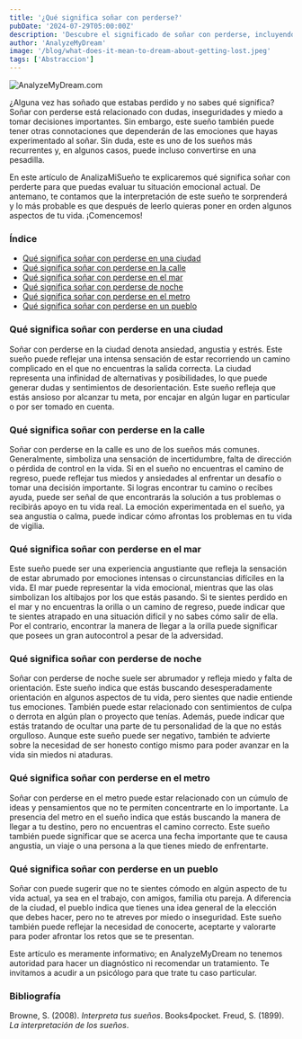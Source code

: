 ```yaml
---
title: '¿Qué significa soñar con perderse?'
pubDate: '2024-07-29T05:00:00Z'
description: 'Descubre el significado de soñar con perderse, incluyendo interpretaciones de perderse en una ciudad, en la calle, en el mar, de noche y más.'
author: 'AnalyzeMyDream'
image: '/blog/what-does-it-mean-to-dream-about-getting-lost.jpeg'
tags: ['Abstraccion']
---
```


![AnalyzeMyDream.com](/blog/what-does-it-mean-to-dream-about-getting-lost.jpeg)

¿Alguna vez has soñado que estabas perdido y no sabes qué significa? Soñar con perderse está relacionado con dudas, inseguridades y miedo a tomar decisiones importantes. Sin embargo, este sueño también puede tener otras connotaciones que dependerán de las emociones que hayas experimentado al soñar. Sin duda, este es uno de los sueños más recurrentes y, en algunos casos, puede incluso convertirse en una pesadilla.

En este artículo de AnalizaMiSueño te explicaremos qué significa soñar con perderte para que puedas evaluar tu situación emocional actual. De antemano, te contamos que la interpretación de este sueño te sorprenderá y lo más probable es que después de leerlo quieras poner en orden algunos aspectos de tu vida. ¡Comencemos!

### Índice

- [Qué significa soñar con perderse en una ciudad](#que-significa-sonar-con-perderse-en-una-ciudad)
- [Qué significa soñar con perderse en la calle](#que-significa-sonar-con-perderse-en-la-calle)
- [Qué significa soñar con perderse en el mar](#que-significa-sonar-con-perderse-en-el-mar)
- [Qué significa soñar con perderse de noche](#que-significa-sonar-con-perderse-de-noche)
- [Qué significa soñar con perderse en el metro](#que-significa-sonar-con-perderse-en-el-metro)
- [Qué significa soñar con perderse en un pueblo](#que-significa-soñar-con-perderse-en-un-pueblo)

### Qué significa soñar con perderse en una ciudad

Soñar con perderse en la ciudad denota ansiedad, angustia y estrés. Este sueño puede reflejar una intensa sensación de estar recorriendo un camino complicado en el que no encuentras la salida correcta. La ciudad representa una infinidad de alternativas y posibilidades, lo que puede generar dudas y sentimientos de desorientación. Este sueño refleja que estás ansioso por alcanzar tu meta, por encajar en algún lugar en particular o por ser tomado en cuenta.

### Qué significa soñar con perderse en la calle

Soñar con perderse en la calle es uno de los sueños más comunes. Generalmente, simboliza una sensación de incertidumbre, falta de dirección o pérdida de control en la vida. Si en el sueño no encuentras el camino de regreso, puede reflejar tus miedos y ansiedades al enfrentar un desafío o tomar una decisión importante. Si logras encontrar tu camino o recibes ayuda, puede ser señal de que encontrarás la solución a tus problemas o recibirás apoyo en tu vida real. La emoción experimentada en el sueño, ya sea angustia o calma, puede indicar cómo afrontas los problemas en tu vida de vigilia.

### Qué significa soñar con perderse en el mar

Este sueño puede ser una experiencia angustiante que refleja la sensación de estar abrumado por emociones intensas o circunstancias difíciles en la vida. El mar puede representar la vida emocional, mientras que las olas simbolizan los altibajos por los que estás pasando. Si te sientes perdido en el mar y no encuentras la orilla o un camino de regreso, puede indicar que te sientes atrapado en una situación difícil y no sabes cómo salir de ella. Por el contrario, encontrar la manera de llegar a la orilla puede significar que posees un gran autocontrol a pesar de la adversidad.

### Qué significa soñar con perderse de noche

Soñar con perderse de noche suele ser abrumador y refleja miedo y falta de orientación. Este sueño indica que estás buscando desesperadamente orientación en algunos aspectos de tu vida, pero sientes que nadie entiende tus emociones. También puede estar relacionado con sentimientos de culpa o derrota en algún plan o proyecto que tenías. Además, puede indicar que estás tratando de ocultar una parte de tu personalidad de la que no estás orgulloso. Aunque este sueño puede ser negativo, también te advierte sobre la necesidad de ser honesto contigo mismo para poder avanzar en la vida sin miedos ni ataduras.

### Qué significa soñar con perderse en el metro

Soñar con perderse en el metro puede estar relacionado con un cúmulo de ideas y pensamientos que no te permiten concentrarte en lo importante. La presencia del metro en el sueño indica que estás buscando la manera de llegar a tu destino, pero no encuentras el camino correcto. Este sueño también puede significar que se acerca una fecha importante que te causa angustia, un viaje o una persona a la que tienes miedo de enfrentarte.

### Qué significa soñar con perderse en un pueblo

Soñar con  puede sugerir que no te sientes cómodo en algún aspecto de tu vida actual, ya sea en el trabajo, con amigos, familia otu pareja. A diferencia de la ciudad, el pueblo indica que tienes una idea general de la elección que debes hacer, pero no te atreves por miedo o inseguridad. Este sueño también puede reflejar la necesidad de conocerte, aceptarte y valorarte para poder afrontar los retos que se te presentan.

Este artículo es meramente informativo; en AnalyzeMyDream no tenemos autoridad para hacer un diagnóstico ni recomendar un tratamiento. Te invitamos a acudir a un psicólogo para que trate tu caso particular.

### Bibliografía

Browne, S. (2008). *Interpreta tus sueños*. Books4pocket. 
Freud, S. (1899). *La interpretación de los sueños*.